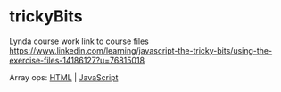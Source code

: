 # trickyBits
Lynda course work
link to course files https://www.linkedin.com/learning/javascript-the-tricky-bits/using-the-exercise-files-14186127?u=76815018

Array ops: [HTML](/arrays/filterMapReduce.html) | [JavaScript](/arrays/filterMapReduce.js)
